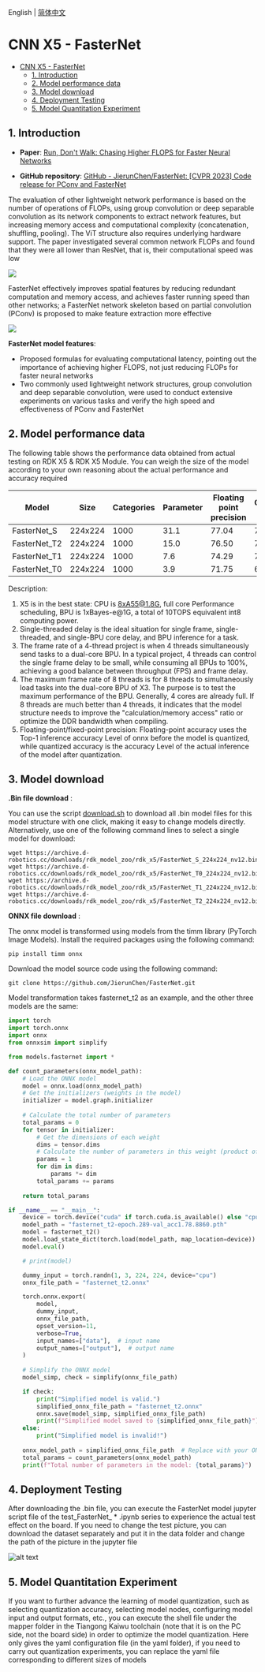 English | [简体中文](./README_cn.md)

# CNN X5 - FasterNet

- [CNN X5 - FasterNet](#cnn-x5---fasternet)
  - [1. Introduction](#1-introduction)
  - [2. Model performance data](#2-model-performance-data)
  - [3. Model download](#3-model-download)
  - [4. Deployment Testing](#4-deployment-testing)
  - [5. Model Quantitation Experiment](#5-model-quantitation-experiment)


## 1. Introduction

- **Paper**: [Run, Don't Walk: Chasing Higher FLOPS for Faster Neural Networks](http://arxiv.org/abs/2303.03667)

- **GitHub repository**: [GitHub - JierunChen/FasterNet: [CVPR 2023] Code release for PConv and FasterNet](https://github.com/JierunChen/FasterNet)

The evaluation of other lightweight network performance is based on the number of operations of FLOPs, using group convolution or deep separable convolution as its network components to extract network features, but increasing memory access and computational complexity (concatenation, shuffling, pooling). The ViT structure also requires underlying hardware support. The paper investigated several common network FLOPs and found that they were all lower than ResNet, that is, their computational speed was low

![](./data/FLOPs%20of%20Nets.png)

FasterNet effectively improves spatial features by reducing redundant computation and memory access, and achieves faster running speed than other networks; a FasterNet network skeleton based on partial convolution (PConv) is proposed to make feature extraction more effective

![](./data/FasterNet_architecture.png)


**FasterNet model features**:

- Proposed formulas for evaluating computational latency, pointing out the importance of achieving higher FLOPS, not just reducing FLOPs for faster neural networks
- Two commonly used lightweight network structures, group convolution and deep separable convolution, were used to conduct extensive experiments on various tasks and verify the high speed and effectiveness of PConv and FasterNet


## 2. Model performance data

The following table shows the performance data obtained from actual testing on RDK X5 & RDK X5 Module. You can weigh the size of the model according to your own reasoning about the actual performance and accuracy required


| Model        | Size    | Categories | Parameter | Floating point precision | Quantization accuracy | Latency/throughput (single-threaded) | Latency/throughput (multi-threaded) | Frame rate(FPS) |
| ------------ | ------- | ---------- | --------- | ------------------------ | --------------------- | ------------------------------------ | ----------------------------------- | --------------- |
| FasterNet_S  | 224x224 | 1000 | 31.1   | 77.04 | 76.15 | 6.73        | 24.34       | 162.83  |
| FasterNet_T2 | 224x224 | 1000 | 15.0   | 76.50 | 76.05 | 3.39        | 11.56       | 342.48  |
| FasterNet_T1 | 224x224 | 1000 | 7.6    | 74.29 | 71.25 | 1.96        | 5.58        | 708.40  |
| FasterNet_T0 | 224x224 | 1000 | 3.9    | 71.75 | 68.50 | 1.41        | 3.48        | 1135.13 |


Description:
1. X5 is in the best state: CPU is 8xA55@1.8G, full core Performance scheduling, BPU is 1xBayes-e@1G, a total of 10TOPS equivalent int8 computing power.
2. Single-threaded delay is the ideal situation for single frame, single-threaded, and single-BPU core delay, and BPU inference for a task.
3. The frame rate of a 4-thread project is when 4 threads simultaneously send tasks to a dual-core BPU. In a typical project, 4 threads can control the single frame delay to be small, while consuming all BPUs to 100%, achieving a good balance between throughput (FPS) and frame delay.
4. The maximum frame rate of 8 threads is for 8 threads to simultaneously load tasks into the dual-core BPU of X3. The purpose is to test the maximum performance of the BPU. Generally, 4 cores are already full. If 8 threads are much better than 4 threads, it indicates that the model structure needs to improve the "calculation/memory access" ratio or optimize the DDR bandwidth when compiling.
5. Floating-point/fixed-point precision: Floating-point accuracy uses the Top-1 inference accuracy Level of onnx before the model is quantized, while quantized accuracy is the accuracy Level of the actual inference of the model after quantization.


## 3. Model download

**.Bin file download** :

You can use the script [download.sh](./model/download.sh) to download all .bin model files for this model structure with one click, making it easy to change models directly. Alternatively, use one of the following command lines to select a single model for download:

```shell
wget https://archive.d-robotics.cc/downloads/rdk_model_zoo/rdk_x5/FasterNet_S_224x224_nv12.bin
wget https://archive.d-robotics.cc/downloads/rdk_model_zoo/rdk_x5/FasterNet_T0_224x224_nv12.bin
wget https://archive.d-robotics.cc/downloads/rdk_model_zoo/rdk_x5/FasterNet_T1_224x224_nv12.bin
wget https://archive.d-robotics.cc/downloads/rdk_model_zoo/rdk_x5/FasterNet_T2_224x224_nv12.bin
```

**ONNX file download** :

The onnx model is transformed using models from the timm library (PyTorch Image Models). Install the required packages using the following command:

```shell
pip install timm onnx
```

Download the model source code using the following command:

```shell
git clone https://github.com/JierunChen/FasterNet.git
```

Model transformation takes fasternet_t2 as an example, and the other three models are the same:

```Python
import torch
import torch.onnx
import onnx
from onnxsim import simplify

from models.fasternet import *

def count_parameters(onnx_model_path):
    # Load the ONNX model
    model = onnx.load(onnx_model_path)
    # Get the initializers (weights in the model)
    initializer = model.graph.initializer
    
    # Calculate the total number of parameters
    total_params = 0
    for tensor in initializer:
        # Get the dimensions of each weight
        dims = tensor.dims
        # Calculate the number of parameters in this weight (product of all dimensions)
        params = 1
        for dim in dims:
            params *= dim
        total_params += params
    
    return total_params

if __name__ == "__main__":
    device = torch.device("cuda" if torch.cuda.is_available() else "cpu")
    model_path = "fasternet_t2-epoch.289-val_acc1.78.8860.pth"
    model = fasternet_t2()
    model.load_state_dict(torch.load(model_path, map_location=device))
    model.eval()

    # print(model)

    dummy_input = torch.randn(1, 3, 224, 224, device="cpu")
    onnx_file_path = "fasternet_t2.onnx"

    torch.onnx.export(
        model,
        dummy_input,
        onnx_file_path,
        opset_version=11,
        verbose=True,
        input_names=["data"],  # input name
        output_names=["output"],  # output name
    )
    
    # Simplify the ONNX model
    model_simp, check = simplify(onnx_file_path)

    if check:
        print("Simplified model is valid.")
        simplified_onnx_file_path = "fasternet_t2.onnx"
        onnx.save(model_simp, simplified_onnx_file_path)
        print(f"Simplified model saved to {simplified_onnx_file_path}")
    else:
        print("Simplified model is invalid!")
        
    onnx_model_path = simplified_onnx_file_path  # Replace with your ONNX model path
    total_params = count_parameters(onnx_model_path)
    print(f"Total number of parameters in the model: {total_params}")
```

## 4. Deployment Testing

After downloading the .bin file, you can execute the FasterNet model jupyter script file of the test_FasterNet_ * .ipynb series to experience the actual test effect on the board. If you need to change the test picture, you can download the dataset separately and put it in the data folder and change the path of the picture in the jupyter file

![alt text](./data/inference.png)

## 5. Model Quantitation Experiment

If you want to further advance the learning of model quantization, such as selecting quantization accuracy, selecting model nodes, configuring model input and output formats, etc., you can execute the shell file under the mapper folder in the Tiangong Kaiwu toolchain (note that it is on the PC side, not the board side) in order to optimize the model quantization. Here only gives the yaml configuration file (in the yaml folder), if you need to carry out quantization experiments, you can replace the yaml file corresponding to different sizes of models